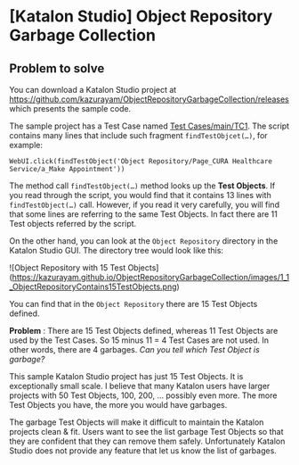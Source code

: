 # \[Katalon Studio\] Object Repository Garbage Collection

## Problem to solve

You can download a Katalon Studio project at <https://github.com/kazurayam/ObjectRepositoryGarbageCollection/releases> which presents the sample code.

The sample project has a Test Case named [Test Cases/main/TC1](https://github.com/kazurayam/ObjectRepositoryGarbageCollection/blob/develop/Scripts/main/TC1/Script1677544889443.groovy). The script contains many lines that include such fragment `findTestObjcet(…​)`, for example:

    WebUI.click(findTestObject('Object Repository/Page_CURA Healthcare Service/a_Make Appointment'))

The method call `findTestObject(…​)` method looks up the **Test Objects**. If you read through the script, you would find that it contains 13 lines with `findTestObject(…​)` call. However, if you read it very carefully, you will find that some lines are referring to the same Test Objects. In fact there are 11 Test objects referred by the script.

On the other hand, you can look at the `Object Repository` directory in the Katalon Studio GUI. The directory tree would look like this:

!\[Object Repository with 15 Test Objects\](<https://kazurayam.github.io/ObjectRepositoryGarbageCollection/images/1_1_ObjectRepositoryContains15TestObjects.png>)

You can find that in the `Object Repository` there are 15 Test Objects defined.

**Problem** : There are 15 Test Objects defined, whereas 11 Test Objects are used by the Test Cases. So 15 minus 11 = 4 Test Cases are not used. In other words, there are 4 garbages. *Can you tell which Test Object is garbage?*

This sample Katalon Studio project has just 15 Test Objects. It is exceptionally small scale. I believe that many Katalon users have larger projects with 50 Test Objects, 100, 200, …​ possibly even more. The more Test Objects you have, the more you would have garbages.

The garbage Test Objects will make it difficult to maintain the Katalon projects clean & fit. Users want to see the list garbage Test Objects so that they are confident that they can remove them safely. Unfortunately Katalon Studio does not provide any feature that let us know the list of garbages.
